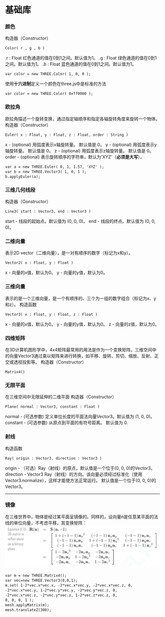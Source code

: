 基础库
===

###  颜色

构造器（Constructor）

    Color( r , g , b )
.r : Float
红色通道的值在0到1之间。默认值为1。
.g : Float
绿色通道的值在0到1之间。默认值为1。
.b : Float
蓝色通道的值在0到1之间。默认值为1。

    var color = new THREE.Color( 1, 0, 0 );

使用**十六进制**定义一个颜色在three.js中是标准的方法

    var color = new THREE.Color( 0xff0000 );

###  欧拉角
欧拉角描述一个旋转变换，通过指定轴顺序和指定各轴旋转角度来旋转一个物体。
构造器（Constructor）

    Euler( x : Float, y : Float, z : Float, order : String )

x - (optional) 用弧度表示x轴旋转量。 默认值是 0。
y - (optional) 用弧度表示y轴旋转量。 默认值是 0。
z - (optional) 用弧度表示z轴旋转量。 默认值是 0。
order - (optional) 表示旋转顺序的字符串，默认为'XYZ'（**必须是大写**）。

    var a = new THREE.Euler( 0, 1, 1.57, 'XYZ' );
    var b = new THREE.Vector3( 1, 0, 1 );
    b.applyEuler(a);

###  三维几何线段
构造器（Constructor）

    Line3( start : Vector3, end : Vector3 )

start - 线段的起始点。默认值为 (0, 0, 0)。
end - 线段的终点。默认值为 (0, 0, 0)。

###  二维向量
表示2D vector（二维向量），是一对有顺序的数字（标记为x和y）。
```
Vector2( x : Float, y : Float )
```
x - 向量的x值，默认为0。
y - 向量的y值，默认为0。


###  三维向量
表示的是一个三维向量，是一个有顺序的、三个为一组的数字组合（标记为x、y和z）。
构造函数

    Vector3( x : Float, y : Float, z : Float )

x - 向量的x值，默认为0。
y - 向量的y值，默认为0。
z - 向量的z值，默认为0。


###  四维矩阵
在3D计算机图形学中，4x4矩阵最常用的用法是作为一个变换矩阵。三维空间中的向量Vector3通过乘以矩阵来进行转换，如平移、旋转、剪切、缩放、反射、正交或透视投影等。
构造器（Constructor）

    Matrix4()

###  无限平面
在三维空间中无限延伸的二维平面
构造器（Constructor）

    Plane( normal : Vector3, constant : Float )

normal - (可选参数) 定义单位长度的平面法向量Vector3。默认值为 (1, 0, 0)。
constant - (可选参数) 从原点到平面的有符号距离。 默认值为 0.

###  射线
构造函数

    Ray( origin : Vector3, direction : Vector3 )

origin - （可选）Ray（射线）的原点，默认值是一个位于(0, 0, 0)的Vector3。
direction - Vector3 Ray（射线）的方向。该向量必须经过标准化（使用Vector3.normalize），这样才能使方法正常运行。 默认值是一个位于(0, 0, 0)的Vector3。


----------
###  镜像
在三维世界中，物体是经过某平面呈镜像的。同样的，设向量n是任意某平面的法线的单位向量，不考虑平移，其变换矩阵：
![](./相关文件/15.1.jpg)

    var m = new THREE.Matrix4();
    var vec=new THREE.Vector3(0,0,1);
    m.set( 1-2*vec.x*vec.x, -2*vec.x*vec.y, -2*vec.x*vec.z, 0,
    -2*vec.x*vec.y, 1-2*vec.y*vec.y, -2*vec.y*vec.z, 0,
    -2*vec.x*vec.z, -2*vec.y*vec.z, 1-2*vec.z*vec.z, 0,
    0, 0, 0, 1 );
    mesh.applyMatrix(m);
    mesh.translateZ(300);          
